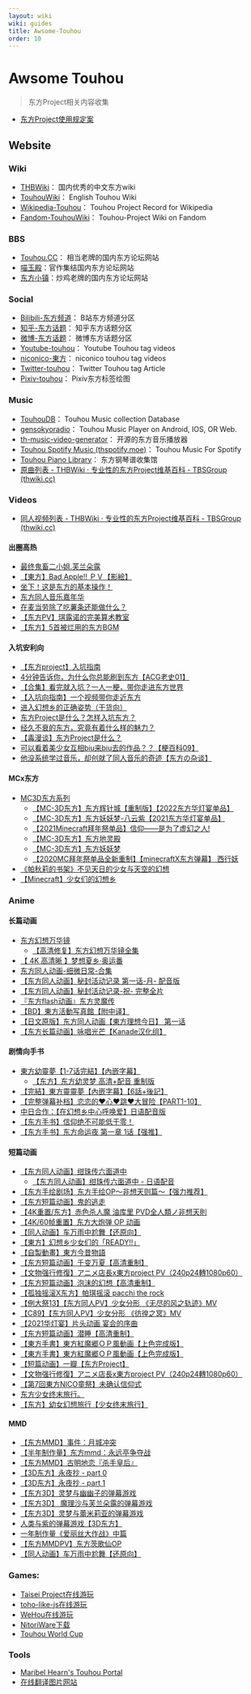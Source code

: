 ```yaml
---
layout: wiki
wiki: guides
title: Awsome-Touhou
order: 10
---
```


# Awsome Touhou

> 东方Project相关内容收集

- [东方Project使用规定案](https://thwiki.cc/%E4%B8%9C%E6%96%B9Project%E4%BD%BF%E7%94%A8%E8%A7%84%E5%AE%9A%E6%A1%88)

## Website

### Wiki
- [THBWiki](https://thwiki.cc/)： 国内优秀的中文东方wiki
- [TouhouWiki](https://en.touhouwiki.net/wiki/Touhou_Wiki)： English Touhou Wiki
- [Wikipedia-Touhou](https://en.wikipedia.org/wiki/Touhou_Project)： Touhou Project Record for Wikipedia
- [Fandom-TouhouWiki](https://touhou.fandom.com/wiki/Touhou_Wiki)： Touhou-Project Wiki on Fandom

### BBS
- [Touhou.CC](https://touhou.cc/)： 相当老牌的国内东方论坛网站
- [喵玉殿](https://bbs.nyasama.com/)：官作集结国内东方论坛网站
- [东方小镇](http://bbs.thproject.net/)：炒鸡老牌的国内东方论坛网站

### Social
- [Bilibili-东方频道](https://www.bilibili.com/v/channel/166)： B站东方频道分区
- [知乎-东方话题](https://www.zhihu.com/topic/19701004/top-answers)： 知乎东方话题分区
- [微博-东方话题](https://s.weibo.com/weibo?q=%23%E4%B8%9C%E6%96%B9project%23)： 微博东方话题分区
- [Youtube-touhou](https://www.youtube.com/hashtag/touhou)： Youtube Touhou tag videos
- [niconico-東方](https://www.nicovideo.jp/tag/%E6%9D%B1%E6%96%B9)： niconico touhou tag videos
- [Twitter-touhou](https://twitter.com/hashtag/touhou)： Twitter Touhou tag Article
- [Pixiv-touhou](https://www.pixiv.net/tags/touhou)： Pixiv东方标签绘图

### Music
- [TouhouDB](https://touhoudb.com/)： Touhou Music collection Database
- [gensokyoradio](https://gensokyoradio.net/)： Touhou Music Player on Android, IOS, OR Web.
- [th-music-video-generator](https://jasonnor.github.io/th-music-video-generator/)： 开源的东方音乐播放器
- [Touhou Spotify Music (thspotify.moe)](https://www.thspotify.moe/)： Touhou Music For Spotify
- [Touhou Piano Library](https://bloak.github.io/touhou_piano_library/index.html)： 东方钢琴谱收集馆
- [原曲列表 - THBWiki · 专业性的东方Project维基百科 - TBSGroup (thwiki.cc)](https://thwiki.cc/原曲列表)

### Videos

- [同人视频列表 - THBWiki · 专业性的东方Project维基百科 - TBSGroup (thwiki.cc)](https://thwiki.cc/同人视频列表)

#### 出圈高热

- [最终鬼畜二小姐.芙兰朵露](https://www.bilibili.com/video/BV1xx411c7mM/)
- [【東方】Bad Apple!! ＰＶ【影絵】](https://www.bilibili.com/video/BV1xx411c79H?spm_id_from=333.909.b_6368616e6e656c5f64657461696c5f313636.5)
- [坐下！这是东方的基本操作！](https://www.bilibili.com/video/BV1uE411a7qY/)
- [东方同人音乐嘉年华](https://www.bilibili.com/video/BV1Wx411F7Hs/)
- [在麦当劳除了吃薯条还能做什么？](https://www.bilibili.com/video/BV1rt4y1v7WL/)
- [【东方PV】琪露诺的完美算术教室](https://www.bilibili.com/video/BV1rs41197Xn/)
- [【东方】5首被烂用的东方BGM](https://www.bilibili.com/video/BV1i94y1y7xd/)

#### 入坑安利向

- [【东方project】入坑指南](https://www.bilibili.com/video/BV1Cf4y1U7cH/)
- [4分钟告诉你，为什么你总能刷到东方【ACG老史01】](https://www.bilibili.com/video/BV1iY4y1k71e/)
- [【合集】看完就入坑？一人一梗，带你走进东方世界](https://www.bilibili.com/video/BV1EQ4y197bY/)
- [【入坑向指南】一个视频带你走近东方](https://www.bilibili.com/video/BV19y4y1H79Q/)
- [进入幻想乡的正确姿势（干货向）](https://www.bilibili.com/video/BV17x411W7La/)
- [东方Project是什么？怎样入坑东方？](https://www.bilibili.com/video/BV1XE41177hf/)
- [经久不衰的东方，究竟有着什么样的魅力？](https://www.bilibili.com/video/BV1Hf4y177wF/)
- [【毒漫谈】东方Project是什么？](https://www.bilibili.com/video/BV1Ns411b7uY/)
- [可以看着美少女互相biu来biu去的作品？？【梗百科09】](https://www.bilibili.com/video/BV1Hx411t7WG/)
- [他没系统学过音乐，却创就了同人音乐的奇迹【东方の杂谈】](https://www.bilibili.com/video/BV1Kb4y1B7d5/)

#### MCx东方

- [MC3D东方系列](https://space.bilibili.com/110924762/channel/collectiondetail?sid=211484)
  - [【MC-3D东方】东方辉针城【重制版】【2022东方华灯宴单品】](https://www.bilibili.com/video/BV1334y117AD/)
  - [【MC-3D东方】东方妖妖梦-八云紫【2021东方华灯宴单品】](https://www.bilibili.com/video/BV1sK4y1Q7h4/)
  - [【2021Minecraft拜年祭单品】信仰——是为了虚幻之人!](https://www.bilibili.com/video/BV1Cv4y1Z7Pm/)
  - [【MC-3D东方】东方地灵殿](https://www.bilibili.com/video/BV1az411B7cM/)
  - [【MC-3D东方】东方妖妖梦](https://www.bilibili.com/video/BV1KR4y1r7AH/)
  - [【2020MC拜年祭单品全新重制】【minecraftX东方弹幕】 西行妖](https://www.bilibili.com/video/BV1NJ411q7zK/)
- [《帕秋莉的书架》不见天日的少女与天空的幻想](https://www.bilibili.com/video/BV1zK4y1978Z/)
- [【Minecraft】少女们的幻想乡](https://www.bilibili.com/video/BV1Vs41117R5/)



### Anime

#### 长篇动画

- [东方幻想万华镜](https://www.bilibili.com/video/BV18x411v7KX/)
  - [【高清修复】东方幻想万华镜全集](https://www.bilibili.com/video/BV1jS4y1L7oW/)
- [【 4K 高清晰 】梦想夏乡·奥运番](https://www.bilibili.com/video/BV1Cv411B7go/)
- [东方同人动画-细微日常-合集](https://www.bilibili.com/video/BV1fZ4y1V7Ru/)
- [【东方同人动画】秘封活动记录 第一话-月- 配音版](https://www.bilibili.com/video/BV1rs411r7kw/)
- [【东方同人动画】秘封活动记录-祝- 完整全片](https://www.bilibili.com/video/BV164411D7QN/)
- [『东方flash动画』东方灵魔传](https://www.bilibili.com/video/BV1CJ411r71A/)
- [【BD】東方活動写真館【附中译】](https://www.bilibili.com/video/BV1Ux411c7As/)
- [【日文原版】东方同人动画【東方理想今日】 第一话](https://www.bilibili.com/video/BV1Xx411i7nV/)
- [【东方长篇动画】咏唱光芒【Kanade汉化组】](https://www.bilibili.com/video/BV1ox411673J/)

#### 剧情向手书

- [東方幼靈夢【1-7话完結】【內嵌字幕】](https://www.bilibili.com/video/BV1Wx411w7Q6/)
  - [【东方】东方幼灵梦 高清+配音 重制版](https://www.bilibili.com/video/BV13F411N7Bi/)
- [【完結】東方靈靈夢【內嵌字幕】【6話+後記】](https://www.bilibili.com/video/BV1px411K7Pd/)
- [【完整弹幕补档】恋恋的♥心♥跳♥大冒险【PART1-10】](https://www.bilibili.com/video/BV1Zk4y117vn/)
- [中日合作：【在幻想乡中心呼唤爱】日语配音版](https://www.bilibili.com/video/BV1yx411T78c/)
- [【东方手书】信仰绝不可能低于零！](https://www.bilibili.com/video/BV1UC4y1b7eG/)
- [【东方手书】东方命运夜 第一章 1话【强推】](https://www.bilibili.com/video/BV1Ls41147uA/)

#### 短篇动画

- [【东方同人动画】绀珠传六面道中](https://www.bilibili.com/video/BV15P4y1M781/)
  - [【东方同人动画】绀珠传六面道中 - 日语配音](https://www.bilibili.com/video/BV1sY411E7a7/?spm_id_from=333.999.0.0)
- [【东方手绘剧场】东方手绘OP～非想天则篇～【强力推荐】](https://www.bilibili.com/video/BV15s411o7QD/)
- [【东方短篇动画】鬼的逃走](https://www.bilibili.com/video/BV1Yh411Z7m4/)
- [【4K重置/东方】赤色杀人魔 油库里 PVD全人類ノ非想天則 ](https://www.bilibili.com/video/BV1TT4y1w77H/)
- [【4K/60帧重置】东方大炮弹 OP 动画](https://www.bilibili.com/video/BV1Rg411C79B/)
- [【同人动画】车万雨中尬舞【还原向】](https://www.bilibili.com/video/BV1yt411R7mT/)
- [【東方】幻想乡少女们的「READY!!」](https://www.bilibili.com/video/BV13s411Z7nQ/)
- [【自製動畫】東方今昔物語](https://www.bilibili.com/video/BV1gx411h7Zn/)
- [【东方短篇动画】千变万夏【高清重制】](https://www.bilibili.com/video/BV1zs411h7NC/)
- [【文物强行修復】アニメ店長x東方project PV（240p24轉1080p60）](https://www.bilibili.com/video/BV1aD4y1o7dC/)
- [【东方短篇动画】泡沫的幻想【高清重制】](https://www.bilibili.com/video/BV1Qs411h7Z7/)
- [【孤独摇滚X东方】帕琪摇滚 pacchi the rock](https://www.bilibili.com/video/BV1UM411u7Bq/)
- [【例大祭13】【东方同人PV】少女分形 《无尽的风之轨迹》MV](https://www.bilibili.com/video/BV1Ux411r7zd/)
- [【C89】【东方同人PV】少女分形 《彷徨之冥》MV](https://www.bilibili.com/video/BV1Sx411r7w1/)
- [【2021华灯宴】片头动画 宴会的序曲](https://www.bilibili.com/video/BV1YK4y1n7Vz/)
- [【东方短篇动画】潜睡【高清重制】](https://www.bilibili.com/video/BV1Qs411h7da/)
- [【東方手書】東方紅魔郷ＯＰ風動画【上色完成版】](https://www.bilibili.com/video/BV1jx411c7B1/)
- [【東方手書】東方紅魔郷ＯＰ風動画【上色完成版】](https://www.bilibili.com/video/BV1jx411c7B1/)
- [【短篇动画】一瓣【东方Project】](https://www.bilibili.com/video/BV1fs411a7hZ/)
- [【文物强行修復】アニメ店長x東方project PV（240p24轉1080p60）](https://www.bilibili.com/video/BV1aD4y1o7dC/)
- [【第7回東方NICO童祭】未确认信仰式](https://www.bilibili.com/video/BV1Ss411U7aC/)
- [东方少女终末旅行。](https://www.bilibili.com/video/BV1KW411r76N/)
- [【东方】幼女幻想旅行【少女终末旅行】](https://www.bilibili.com/video/BV1yW411q77t/)

#### MMD

- [【东方MMD】事件：月城冲突](https://www.bilibili.com/video/BV1qU4y1X7QD/)
- [【半年制作量】东方mmd：永远亭争夺战](https://www.bilibili.com/video/BV1QA411t76e/)
- [【东方MMD】古明地恋『杀手皇后』](https://www.bilibili.com/video/BV1Uu411U7nY/)
- [【3D东方】永夜抄 - part 0](https://www.bilibili.com/video/BV1cV411m7NG/)
- [【3D东方】永夜抄 - part 1](https://www.bilibili.com/video/BV19P4y177iz/)
- [【东方3D】灵梦与幽幽子的弹幕游戏](https://www.bilibili.com/video/BV1Ps411Z7fa/)
- [【东方3D】 魔理沙与芙兰朵露的弹幕游戏](https://www.bilibili.com/video/BV1Ls41187MH/)
- [【东方3D】灵梦与蕾米莉亚的弹幕游戏](https://www.bilibili.com/video/BV1as411s7RZ/)
- [人类与紫的弹幕游戏【3D东方】](https://www.bilibili.com/video/BV1Ss411U741/)
- [一年制作量《爱丽丝大作战》中篇](https://www.bilibili.com/video/BV1EJ41177Tw/)
- [【东方MMDPV】东方茨歌仙OP](https://www.bilibili.com/video/BV1ZQ4y1P7nD/)
- [【同人动画】车万雨中尬舞【还原向】](https://www.bilibili.com/video/BV1yt411R7mT/)

### Games:
- [Taisei Project在线游玩](https://play.taisei-project.org/)
- [toho-like-js在线游玩](https://touhou-public.github.io/toho-like-js/)
- [WeHou在线游玩](https://touhou-public.github.io/WeHou/)
- [NitoriWare下载](https://github.com/NitorInc/NitoriWare/releases/)
- [Touhou World Cup](https://touhouworldcup.com/)

### Tools
- [Maribel Hearn's Touhou Portal](https://maribelhearn.com/)
- [在线翻译图片网站](https://cotrans.touhou.ai/)

